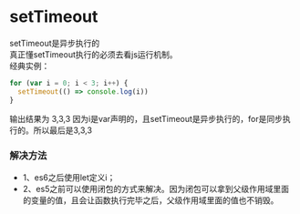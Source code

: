 # setTimeout

setTimeout是异步执行的  
真正懂setTimeout执行的必须去看js运行机制。  
经典实例：  
```javascript
for (var i = 0; i < 3; i++) {
  setTimeout(() => console.log(i))
}
```
输出结果为 3,3,3
因为i是var声明的，且setTimeout是异步执行的，for是同步执行的。所以最后是3,3,3  

### 解决方法
+ 1、es6之后使用let定义i；
+ 2、es5之前可以使用闭包的方式来解决。因为闭包可以拿到父级作用域里面的变量的值，且会让函数执行完毕之后，父级作用域里面的值也不销毁。